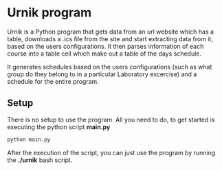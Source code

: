 Urnik program
============

Urnik is a Python program that gets data from an url website which has a table, downloads a .ics file from the site and start extracting data from it, based on the users configurations. It then parses information of each course into a table cell which make out a table of the days schedule.

It generates schedules based on the users configurations (such as what group do they belong to in a particular Laboratory excercise) and a schedule for the entire program.

## Setup ##

There is no setup to use the program. All you need to do, to get started is executing the python script **main.py**
```bash 
python main.py
```
After the execution of the script, you can just use the program by running the **./urnik** bash script.